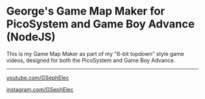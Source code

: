 # George\'s Game Map Maker for PicoSystem and Game Boy Advance (NodeJS)

This is my Game Map Maker as part of my "8-bit topdown" style game videos, designed for both the PicoSystem and Game Boy Advance.

------------

[youtube.com/GSephElec](youtube.com/GSephElec)

[instagram.com/GSephElec](instagram.com/GSephElec)
